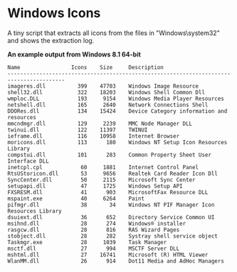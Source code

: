 # Windows Icons

A tiny script that extracts all icons from the files in "Windows\system32" and shows the extraction log.

**An example output from Windows 8.1 64-bit**

	Name                Icons    Size     Description
	----------------------------------------------------------------------------------------
	imageres.dll          399    47703    Windows Image Resource
	shell32.dll           322    18203    Windows Shell Common Dll
	wmploc.DLL            193     9154    Windows Media Player Resources
	netshell.dll          165     2640    Network Connections Shell
	DDORes.dll            134    15424    Device Category information and resources
	mmcndmgr.dll          129     2239    MMC Node Manager DLL
	twinui.dll            122    11397    TWINUI
	ieframe.dll           116    10958    Internet Browser
	moricons.dll          113      180    Windows NT Setup Icon Resources Library
	compstui.dll          101      283    Common Property Sheet User Interface DLL
	inetcpl.cpl            60     1881    Internet Control Panel
	RtsUStoricon.dll       53     9656    Realtek Card Reader Icon Dll
	SyncCenter.dll         50     2115    Microsoft Sync Center
	setupapi.dll           47     1725    Windows Setup API
	FXSRESM.dll            41      903    MicrosoftFax Resource DLL
	mspaint.exe            40     6264    Paint
	pifmgr.dll             38       34    Windows NT PIF Manager Icon Resources Library
	dsuiext.dll            36      652    Directory Service Common UI
	msihnd.dll             28      274    Windows® installer
	rasgcw.dll             28      816    RAS Wizard Pages
	stobject.dll           28      282    Systray shell service object
	Taskmgr.exe            28     1039    Task Manager
	msctf.dll              27      994    MSCTF Server DLL
	mshtml.dll             27    16741    Microsoft (R) HTML Viewer
	WlanMM.dll             26      914    Dot11 Media and AdHoc Managers